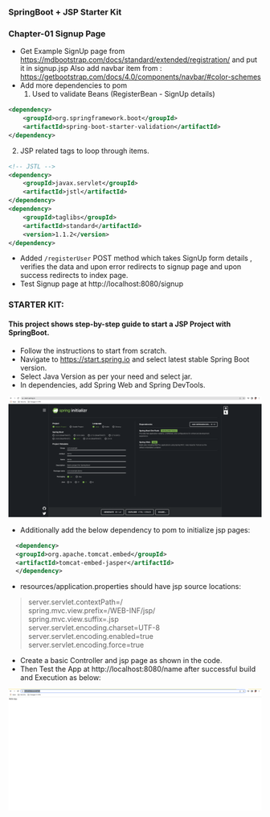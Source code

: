 ### SpringBoot + JSP Starter Kit

### Chapter-01 Signup Page
* Get Example SignUp page from https://mdbootstrap.com/docs/standard/extended/registration/ and put it in signup.jsp
Also add navbar item from : https://getbootstrap.com/docs/4.0/components/navbar/#color-schemes
* Add more dependencies to pom 
  1. Used to validate Beans (RegisterBean - SignUp details)
```xml
<dependency>
    <groupId>org.springframework.boot</groupId>
    <artifactId>spring-boot-starter-validation</artifactId>
</dependency>
```

2. JSP related tags to loop through items.
```xml
<!-- JSTL -->
<dependency>
    <groupId>javax.servlet</groupId>
    <artifactId>jstl</artifactId>
</dependency>
<dependency>
    <groupId>taglibs</groupId>
    <artifactId>standard</artifactId>
    <version>1.1.2</version>
</dependency>
```
* Added `/registerUser` POST method which takes SignUp form details , verifies the data and upon error redirects to signup page and upon success redirects to index page.
* Test Signup page at http://localhost:8080/signup
### STARTER KIT: 
#### This project shows step-by-step guide to start a JSP Project with SpringBoot.

* Follow the instructions to start from scratch.
* Navigate to https://start.spring.io and select latest stable Spring Boot version.
* Select Java Version as per your need and select jar.
* In dependencies, add Spring Web and Spring DevTools.

![InitalTemplate](./docs/SpringBootJSP.png)
* Additionally add 	the below dependency to pom to initialize jsp pages:
```xml
  <dependency>  
  <groupId>org.apache.tomcat.embed</groupId>  
  <artifactId>tomcat-embed-jasper</artifactId>  
  </dependency>
  ```
* resources/application.properties should have jsp source locations:

> server.servlet.contextPath=/  
spring.mvc.view.prefix=/WEB-INF/jsp/  
spring.mvc.view.suffix=.jsp  
server.servlet.encoding.charset=UTF-8  
server.servlet.encoding.enabled=true  
server.servlet.encoding.force=true  

* Create a basic Controller and jsp page as shown in the code.
* Then Test the App at http://localhost:8080/name after successful build and Execution as below:

![ViewJSP](./docs/Successful_jsp.png)

